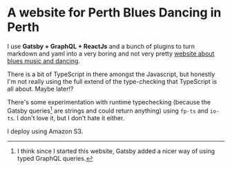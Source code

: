 # A website for Perth Blues Dancing in Perth

I use **Gatsby + GraphQL + ReactJs** and a bunch of plugins to turn markdown and yaml into a very boring and not very pretty [website about blues music and dancing](http://perthblues.dance).

There is a bit of TypeScript in there amongst the Javascript, but honestly I'm not really using the full extend of the type-checking that TypeScript is all about. Maybe later!?

There's some experimentation with runtime typechecking (because the Gatsby queries[^1] are strings and could return anything) using `fp-ts` and `io-ts`. I don't love it, but I don't hate it either.

I deploy using Amazon S3.

[^1]: I think since I started this website, Gatsby added a nicer way of using typed GraphQL queries.

